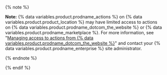 

{% note %}

**Note:** {% data variables.product.prodname_actions %} on {% data variables.product.product_location %} may have limited access to actions on {% data variables.product.prodname_dotcom_the_website %} or {% data variables.product.prodname_marketplace %}. For more information, see "[Managing access to actions from {% data variables.product.prodname_dotcom_the_website %}](/enterprise/admin/github-actions/managing-access-to-actions-from-githubcom)" and contact your {% data variables.product.prodname_enterprise %} site administrator.

{% endnote %}

{% endif %}
